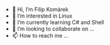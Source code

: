 - 👋 Hi, I’m Filip Komárek
- 👀 I’m interested in Linux
- 🌱 I’m currently learning C# and Shell
- 💞️ I’m looking to collaborate on ...
- 📫 How to reach me ...

<!---
filip2cz/filip2cz is a ✨ special ✨ repository because its `README.md` (this file) appears on your GitHub profile.
You can click the Preview link to take a look at your changes.
--->
